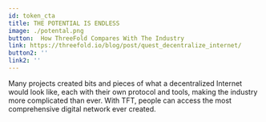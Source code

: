 ```yaml
---
id: token_cta
title: THE POTENTIAL IS ENDLESS
image: ./potental.png
button:  How ThreeFold Compares With The Industry
link: https://threefold.io/blog/post/quest_decentralize_internet/
button2: '' 
link2: '' 
---
```

Many projects created bits and pieces of what a decentralized Internet would look like, each with their own protocol and tools, making the industry more complicated than ever. With TFT, people can access the most comprehensive digital network ever created.
